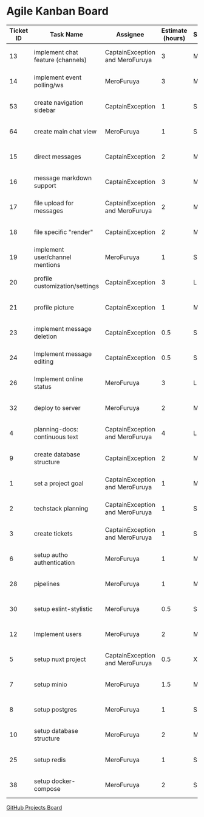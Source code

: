 # Agile Kanban Board

| Ticket ID | Task Name                         | Assignee                        | Estimate (hours) | Size | Priority | Start Date   | End Date     | Milestone           |
| --------- | --------------------------------- | ------------------------------- | ---------------- | ---- | -------- | ------------ | ------------ | ------------------- |
| 13        | implement chat feature (channels) | CaptainException and MeroFuruya | 3                | M    | P0       |              | Oct 14, 2024 | Develop Application |
| 14        | implement event polling/ws        | MeroFuruya                      | 3                | M    | P0       |              | Oct 21, 2024 | Develop Application |
| 53        | create navigation sidebar         | CaptainException                | 1                | S    | P0       |              | Oct 7, 2024  | Develop Application |
| 64        | create main chat view             | MeroFuruya                      | 1                | S    | P0       |              | Oct 14, 2024 | Develop Application |
| 15        | direct messages                   | CaptainException                | 2                | M    | P1       |              | Oct 14, 2024 | Develop Application |
| 16        | message markdown support          | CaptainException                | 3                | M    | P2       |              | Nov 4, 2024  | Develop Application |
| 17        | file upload for messages          | CaptainException and MeroFuruya | 2                | M    | P1       |              | Nov 11, 2024 | Develop Application |
| 18        | file specific "render"            | CaptainException                | 2                | M    | P2       |              | Nov 11, 2024 | Develop Application |
| 19        | implement user/channel mentions   | MeroFuruya                      | 1                | S    | P2       |              | Nov 4, 2024  | Develop Application |
| 20        | profile customization/settings    | CaptainException                | 3                | L    | P2       |              | Nov 18, 2024 | Develop Application |
| 21        | profile picture                   | CaptainException                | 1                | M    | P2       |              | Nov 18, 2024 | Develop Application |
| 23        | implement message deletion        | CaptainException                | 0.5              | S    | P1       |              | Oct 28, 2024 | Develop Application |
| 24        | Implement message editing         | CaptainException                | 0.5              | S    | P1       |              | Oct 28, 2024 | Develop Application |
| 26        | Implement online status           | MeroFuruya                      | 3                | L    | P2       |              | Nov 25, 2024 | Develop Application |
| 32        | deploy to server                  | MeroFuruya                      | 2                | M    | P0       |              | Dec 2, 2024  | Develop Application |
| 4         | planning-docs: continuous text    | CaptainException and MeroFuruya | 4                | L    | P0       | Aug 30, 2024 | Sep 5, 2024  | Planning            |
| 9         | create database structure         | CaptainException                | 2                | M    | P0       |              | Sep 30, 2024 | Develop Application |
| 1         | set a project goal                | CaptainException and MeroFuruya | 1                | M    | P0       | Aug 29, 2024 | Sep 4, 2024  | Planning            |
| 2         | techstack planning                | CaptainException and MeroFuruya | 1                | S    | P0       | Aug 29, 2024 | Sep 2, 2024  | Planning            |
| 3         | create tickets                    | CaptainException and MeroFuruya | 1                | S    | P0       | Aug 30, 2024 | Sep 4, 2024  | Planning            |
| 6         | setup autho authentication        | MeroFuruya                      | 1                | M    | P0       |              | Sep 23, 2024 | Develop Application |
| 28        | pipelines                         | MeroFuruya                      | 1                | M    | P1       | Sep 9, 2024  | Sep 9, 2024  | Develop Application |
| 30        | setup eslint-stylistic            | MeroFuruya                      | 0.5              | S    | P1       | Sep 9, 2024  | Sep 9, 2024  | Develop Application |
| 12        | Implement users                   | MeroFuruya                      | 2                | M    | P0       |              | Sep 30, 2024 | Develop Application |
| 5         | setup nuxt project                | CaptainException and MeroFuruya | 0.5              | XS   | P0       |              | Sep 9, 2024  | Develop Application |
| 7         | setup minio                       | MeroFuruya                      | 1.5              | M    | P1       |              | Sep 9, 2024  | Develop Application |
| 8         | setup postgres                    | MeroFuruya                      | 1                | S    | P0       |              | Sep 9, 2024  | Develop Application |
| 10        | setup database structure          | MeroFuruya                      | 2                | M    | P0       |              | Sep 30, 2024 | Develop Application |
| 25        | setup redis                       | MeroFuruya                      | 1                | S    | P2       |              | Nov 25, 2024 | Develop Application |
| 38        | setup docker-compose              | MeroFuruya                      | 2                | S    | P0       |              | Dec 2, 2024  | Develop Application |

[GitHub Projects Board](https://github.com/orgs/nineteenseventy/projects/2/views/1)